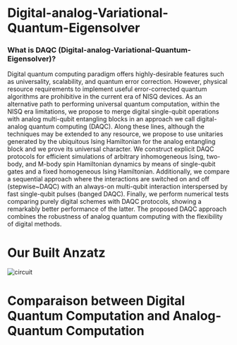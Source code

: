 # Digital-analog-Variational-Quantum-Eigensolver

### What is DAQC (Digital-analog-Variational-Quantum-Eigensolver)?

Digital quantum computing paradigm offers highly-desirable features such as universality, scalability, and quantum error correction. However, physical resource requirements to implement useful error-corrected quantum algorithms are prohibitive in the current era of NISQ devices. As an alternative path to performing universal quantum computation, within the NISQ era limitations, we propose to merge digital single-qubit operations with analog multi-qubit entangling blocks in an approach we call digital-analog quantum computing (DAQC). Along these lines, although the techniques may be extended to any resource, we propose to use unitaries generated by the ubiquitous Ising Hamiltonian for the analog entangling block and we prove its universal character. We construct explicit DAQC protocols for efficient simulations of arbitrary inhomogeneous Ising, two-body, and M-body spin Hamiltonian dynamics by means of single-qubit gates and a fixed homogeneous Ising Hamiltonian. Additionally, we compare a sequential approach where the interactions are switched on and off (stepwise~DAQC) with an always-on multi-qubit interaction interspersed by fast single-qubit pulses (banged DAQC). Finally, we perform numerical tests comparing purely digital schemes with DAQC protocols, showing a remarkably better performance of the latter. The proposed DAQC approach combines the robustness of analog quantum computing with the flexibility of digital methods.


# Our Built Anzatz 
![circuit](https://user-images.githubusercontent.com/86167253/186286363-3592a531-77d9-470a-a967-209fac1786f0.png)

# Comparaison between Digital Quantum Computation and Analog-Quantum Computation


